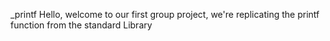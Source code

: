 _printf 
Hello, welcome to our first group project, we're replicating the printf function from the standard Library
